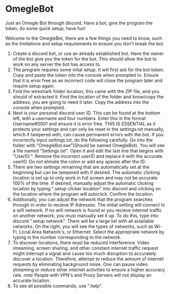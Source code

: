 # OmegleBot
Just an Omegle Bot through discord. Have a bot, give the program the token, do some quick setup, have fun!

Welcome to the OmegleBot, there are a few things you need to know, such as the limitations and setup requirements to ensure you don't break the bot.

1. Create a discord bot, or use an already established bot. Have the owner of the bot give you the token for the bot. This should allow the bot to work on any server the bot has access to. 
2. The program requires some inital setup. It will first ask for the bot token. Copy and paste the token into the console when prompted to. Ensure that it is error free as an incorrect code will close the program later and require setup again.
3.  Find the wireshark folder location, this came with the ZIP file, and you should of extracted it. Find the location of the folder and know/copy the address, you are going to need it later. Copy the address into the console when prompted.
4. Next is your personal discord user ID. This can be found at the bottom left, with a username and four numbers. Enter this in the format Username#0001 and ensure it is error free. THIS IS ESSENTIAL as it protects your settings and can only be reset in the settings.txt manually, which if tampered with, can cause permanent errors with the bot. If you incorrectly input settings.txt, do the following carefully. Go into the folder with "OmegleBot.exe"(Should be named OmegleBot). You will see a file named "Settings.txt". Open it and edit the last line that begins with "UserID:". Remove the incorrect userID and replace it with the accurate userID. Do not elimate the colon or add any spaces after the ID.
5. There are two settings remaining that are automatically set at the beginning but can be tampered with if desired. The automatic clicking location is set up to only work in full screen and may not be accurate 100% of the time. If desired, manually adjust the automatic clicking location by typing ".setup clicker location" into discord and clicking on the location where the program will autoclick. Confirm the location.
6. Additonally, you can adjust the network that the program searches through in order to recieve IP Adresses. The initial setting will connect to a wifi network. If no wifi network is found or you recieve internet traffic on another network, you must manually set it up. To do this, type into discord ".setup network". There will be a large list with all avlailable networks. On the right, you will see the types of networks, such as Wi-Fi, Local Area Network's, or Ethernet. Select the appropriate network by typing in the number corresponding to the network.
7. To discover locations, there must be reduced interference. Video streaming, screen sharing, and other constant internet traffic request might interrupt a signal and cause too much disruption to accurately discover a location. Therefore, attempt to reduce the amount of internet requests by eliminating background noise. One can pause video streaming or reduce other internet activities to ensure a higher accuracy rate. *note* People with VPN's and Proxy Servers will not display an accurate location.
8. To see all possible commands, use ".help".
